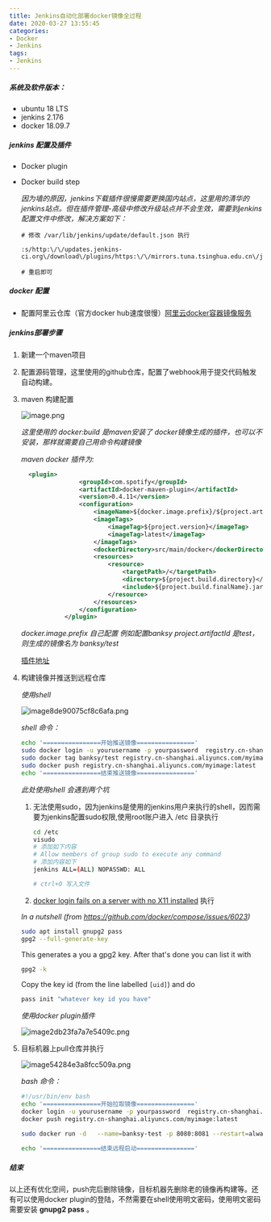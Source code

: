 ```yaml
---
title: Jenkins自动化部署docker镜像全过程
date: 2020-03-27 13:55:45
categories:
- Docker
- Jenkins
tags:
- Jenkins
---
```


##### 系统及软件版本：

- ubuntu 18 LTS
- jenkins 2.176
- docker 18.09.7

##### jenkins 配置及插件

- Docker plugin

- Docker build step 

  *因为墙的原因，jenkins下载插件很慢需要更换国内站点，这里用的清华的jenkins站点。但在插件管理-高级中修改升级站点并不会生效，需要到jenkins配置文件中修改，解决方案如下：*

  ```shell
  # 修改 /var/lib/jenkins/update/default.json 执行
  
  :s/http:\/\/updates.jenkins-ci.org\/download\/plugins/https:\/\/mirrors.tuna.tsinghua.edu.cn\/jenkins\/plugins/g
  
  # 重启即可
  ```

<!--more-->  

##### docker 配置

- 配置阿里云仓库（官方docker hub速度很慢）[阿里云docker容器镜像服务](https://cr.console.aliyun.com/)

##### jenkins部署步骤

1. 新建一个maven项目

2. 配置源码管理，这里使用的github仓库，配置了webhook用于提交代码触发自动构建。

3. maven 构建配置

   ![image.png](https://chevereto.zhuangzexin.top/images/2020/03/27/image.png)

   *这里使用的 docker:build 是maven安装了 docker镜像生成的插件，也可以不安装，那样就需要自己用命令构建镜像*

   *maven docker 插件为:*

   ```xml
     <plugin>
                   <groupId>com.spotify</groupId>
                   <artifactId>docker-maven-plugin</artifactId>
                   <version>0.4.11</version>
                   <configuration>
                       <imageName>${docker.image.prefix}/${project.artifactId}</imageName>
                       <imageTags>
                           <imageTag>${project.version}</imageTag>
                           <imageTag>latest</imageTag>
                       </imageTags>
                       <dockerDirectory>src/main/docker</dockerDirectory>
                       <resources>
                           <resource>
                               <targetPath>/</targetPath>
                               <directory>${project.build.directory}</directory>
                               <include>${project.build.finalName}.jar</include>
                           </resource>
                       </resources>
                   </configuration>
               </plugin>
   ```

   *docker.image.prefix 自己配置 例如配置banksy  project.artifactId 是test，则生成的镜像名为 banksy/test*

   [插件地址](https://github.com/spotify/docker-maven-plugin)

4. 构建镜像并推送到远程仓库

   *使用shell*

   ![image8de90075cf8c6afa.png](https://chevereto.zhuangzexin.top/images/2020/03/27/image8de90075cf8c6afa.png)

   *shell 命令：*

   ```bash
   echo '================开始推送镜像================'
   sudo docker login -u yourusername -p yourpassword  registry.cn-shanghai.aliyuncs.com
   sudo docker tag banksy/test registry.cn-shanghai.aliyuncs.com/myimage:latest
   sudo docker push registry.cn-shanghai.aliyuncs.com/myimage:latest
   echo '================结束推送镜像================'
   ```

   *此处使用shell 会遇到两个坑*

   1. 无法使用sudo，因为jenkins是使用的jenkins用户来执行的shell，因而需要为jenkins配置sudo权限,使用root账户进入 /etc 目录执行

      ```bash
      cd /etc
      visudo
      # 添加如下内容
      # Allow members of group sudo to execute any command
      # 添加内容如下
      jenkins ALL=(ALL) NOPASSWD: ALL
      
      # ctrl+O 写入文件
      ```

      

   2.  [docker login fails on a server with no X11 installed](https://stackoverflow.com/questions/51222996/docker-login-fails-on-a-server-with-no-x11-installed) 执行

      *In a nutshell (from https://github.com/docker/compose/issues/6023)*

      ```bash
      sudo apt install gnupg2 pass 
      gpg2 --full-generate-key
      
      ```

      This generates a you a gpg2 key. After that's done you can list it with

      ```bash
      gpg2 -k
      ```

      Copy the key id (from the line labelled `[uid]`) and do

      ```bash
      pass init "whatever key id you have"
      ```

   *使用docker plugin插件*

   ![image2db23fa7a7e5409c.png](https://chevereto.zhuangzexin.top/images/2020/03/27/image2db23fa7a7e5409c.png)

5. 目标机器上pull仓库并执行

   ![image54284e3a8fcc509a.png](https://chevereto.zhuangzexin.top/images/2020/03/27/image54284e3a8fcc509a.png)

   *bash 命令：*

   ```bash
   #!/usr/bin/env bash
   echo '================开始拉取镜像================'
   docker login -u yourusername -p yourpassword  registry.cn-shanghai.aliyuncs.com
   docker push registry.cn-shanghai.aliyuncs.com/myimage:latest
   
   sudo docker run -d   --name=banksy-test -p 8080:8081 --restart=always registry.cn-shanghai.aliyuncs.com/myimage:latest
   
   echo '================结束远程启动================'
   ```

##### 结束

以上还有优化空间，push完后删除镜像，目标机器先删除老的镜像再构建等。还有可以使用docker plugin的登陆，不然需要在shell使用明文密码，使用明文密码需要安装 **gnupg2 pass** 。
